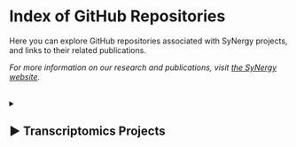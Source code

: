 # Index of GitHub Repositories

Here you can explore GitHub repositories associated with SyNergy projects, and links to their related publications.

_For more information on our research and publications, visit [the SyNergy website](https://synergy-munich.de/)._

<br>
<details>
  <summary>
    <h2><span class="arrow">&#9654;</span> Transcriptomics Projects</h2>
  </summary>

  <hr>
  <div>
    <h3>Adult neural stem cell activation in mice is regulated by the day/night cycle and intracellular calcium dynamics</h3>
    <p>
      <a href="https://www.cell.com/cell/fulltext/S0092-8674(20)31748-7">
        <img src="assets/img/thumbnails/t1.png" alt="Thumbnail" />
      </a>
    </p>
    <ul>
      <li>
        <a href="https://github.com/SaghatelyanLab/Calcium_analysis_in_NSC">Code for analysis of Ca2+ activity in neural stem cells</a>
      </li>
    </ul>
    <hr>
    <h3>CD8+ T cells induce interferon-responsive oligodendrocytes and microglia in white matter aging</h3>
    <p>
      <a href="https://www.nature.com/articles/s41593-022-01183-6">
        <img src="assets/img/thumbnails/t2.png" alt="Thumbnail" />
      </a>
    </p>
    <ul>
      <li>
        <a href="https://github.com/ISD-SystemsNeuroscience/Aging_Oligos_Microglia">Transcriptomics characterization of oligodendrocytes and microglia in white matter aging</a>
      </li>
    </ul>
    <hr>
    <h3>Parkinson's disease motor symptoms rescue by CRISPRa‐reprogramming astrocytes into GABAergic neurons</h3>
    <p>
      <a href="https://www.embopress.org/doi/full/10.15252/emmm.202114797">
        <img src="assets/img/thumbnails/t3.png" alt="Thumbnail" />
      </a>
    </p>
    <ul>
      <li>
        <a href="https://github.com/theislab/astrocytes_reprogramming_analysis">Astrocytes reprogramming analysis</a>
      </li>
    </ul>
  </div>

  <div class="show-more">
    <hr>
    <h3>Phagocyte-mediated synapse removal in cortical neuroinflammation is promoted by local calcium accumulation</h3>
    <p>
      <a href="https://www.nature.com/articles/s41593-020-00780-7">
        <img src="assets/img/thumbnails/t4.png" alt="Thumbnail" />
      </a>
    </p>
    <ul>
      <li>
        <ul>
          <li>
            <a href="https://github.com/portugueslab/Jafari-et-al-2020">Code and sample data used for parts of the analysis in the paper Jafari et al., 2020</a>
          </li>
          <li>
            <a href="https://github.com/engelsdaniel/schirmer_reanalyzed">Re-analysis of snRNA-seq data from Schirmer et al., Nature, 2019</a>
          </li>
        </ul>
      </li>
    </ul>
    <hr>

  <h3>Shared inflammatory glial cell signature after stab wound injury</h3>
  <p>
    <a href="https://www.nature.com/articles/s41467-024-46625-w">
      <img src="assets/img/thumbnails/t5.png" alt="Thumbnail" />
    </a>
  </p>
  <p>
  <ul>
    <li>
      <ul>
        <li>
          <a href="https://github.com/NinkovicLab/Koupourtidou-Schwarz-et-al">Analysis pipeline for scRNA-seq/stRNA-seq</a>
        </li>
        <li>
          <a href="https://github.com/isdneuroimaging/mmqt">Microglia morphology quantification tool (MMQT)</a>
        </li>
        <li>
          <a href="https://github.com/simonmfr/SPATA2/tree/publicationCK">Spatial gradient analysis</a>
        </li>
      </ul>
    </li>
  </ul>
  </p>
  <hr>

  <h3>Spatial Transcriptomics-correlated Electron Microscopy maps transcriptional and ultrastructural responses to brain injury</h3>
  <p>
    <a href="https://www.nature.com/articles/s41467-023-39447-9">
      <img src="assets/img/thumbnails/t6.png" alt="Thumbnail" />
    </a>
  </p>
  <p>
  <ul>
    <li>
      <a href="https://github.com/ISD-SystemsNeuroscience/STcEM">Spatial Transcriptomics-correlated Electron Microscopy analysis</a>
    </li>
  </ul>
  </p>
  <hr>

  <h3>T cell-mediated microglial activation triggers myelin pathology in a mouse model of amyloidosis</h3>
  <p>
    <a href="https://www.nature.com/articles/s41593-024-01682-8">
      <img src="assets/img/thumbnails/t7.png" alt="Thumbnail" />
    </a>
  </p>
  <p>
  <ul>
    <li>
      <a href="https://github.com/Ruoqing-feng/AD_inflammation">scRNA-seq analysis</a>
    </li>
  </ul>
  </p>
  <hr>

  <h3>T cells modulate the microglial response to brain ischemia</h3>
  <p>
    <a href="https://elifesciences.org/articles/82031">
      <img src="assets/img/thumbnails/t8.png" alt="Thumbnail" />
    </a>
  </p>
  <p>
  <ul>
    <li>
      <a href="https://github.com/Lieszlab/Benakis-et-al.-2022-eLife">scRNA-seq analysis</a>
    </li>
  </ul>
  <p>

    <!-- Add remaining items similarly -->
  </div>

<button class="toggle-button" onclick="toggleVisibility(this)">Show More</button>
</details>

<script>
  function toggleVisibility(button) {
    const showMoreSection = button.previousElementSibling;
    if (showMoreSection.style.display === "none") {
      showMoreSection.style.display = "block";
      button.textContent = "Show Less";
    } else {
      showMoreSection.style.display = "none";
      button.textContent = "Show More";
    }
  }
</script>

<style>
  .show-more {
    display: none;
  }

  .toggle-button {
    display: block;
    margin: 10px auto;
    padding: 5px 15px;
    background-color: #007bff;
    color: #fff;
    border: none;
    border-radius: 5px;
    cursor: pointer;
  }

  .toggle-button:hover {
    background-color: #0056b3;
  }
</style>
